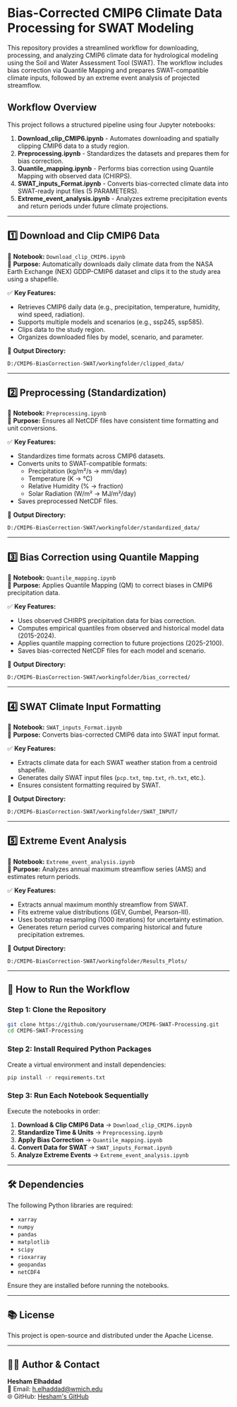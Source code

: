 # Bias-Corrected CMIP6 Climate Data Processing for SWAT Modeling

This repository provides a streamlined workflow for downloading, processing, and analyzing CMIP6 climate data for hydrological modeling using the Soil and Water Assessment Tool (SWAT). The workflow includes bias correction via Quantile Mapping and prepares SWAT-compatible climate inputs, followed by an extreme event analysis of projected streamflow.

## Workflow Overview

This project follows a structured pipeline using four Jupyter notebooks:

1. **Download_clip_CMIP6.ipynb** - Automates downloading and spatially clipping CMIP6 data to a study region.
2. **Preprocessing.ipynb** - Standardizes the datasets and prepares them for bias correction.
3. **Quantile_mapping.ipynb** - Performs bias correction using Quantile Mapping with observed data (CHIRPS).
4. **SWAT_inputs_Format.ipynb** - Converts bias-corrected climate data into SWAT-ready input files (5 PARAMETERS).
5. **Extreme_event_analysis.ipynb** - Analyzes extreme precipitation events and return periods under future climate projections.

---

## 1️⃣ Download and Clip CMIP6 Data

📌 **Notebook:** `Download_clip_CMIP6.ipynb`  
🔹 **Purpose:** Automatically downloads daily climate data from the NASA Earth Exchange (NEX) GDDP-CMIP6 dataset and clips it to the study area using a shapefile.

✅ **Key Features:**
- Retrieves CMIP6 daily data (e.g., precipitation, temperature, humidity, wind speed, radiation).
- Supports multiple models and scenarios (e.g., ssp245, ssp585).
- Clips data to the study region.
- Organizes downloaded files by model, scenario, and parameter.

📂 **Output Directory:**
```
D:/CMIP6-BiasCorrection-SWAT/workingfolder/clipped_data/
```

---

## 2️⃣ Preprocessing (Standardization)

📌 **Notebook:** `Preprocessing.ipynb`  
🔹 **Purpose:** Ensures all NetCDF files have consistent time formatting and unit conversions.

✅ **Key Features:**
- Standardizes time formats across CMIP6 datasets.
- Converts units to SWAT-compatible formats:
  - Precipitation (kg/m²/s → mm/day)
  - Temperature (K → °C)
  - Relative Humidity (% → fraction)
  - Solar Radiation (W/m² → MJ/m²/day)
- Saves preprocessed NetCDF files.

📂 **Output Directory:**
```
D:/CMIP6-BiasCorrection-SWAT/workingfolder/standardized_data/
```

---

## 3️⃣ Bias Correction using Quantile Mapping

📌 **Notebook:** `Quantile_mapping.ipynb`  
🔹 **Purpose:** Applies Quantile Mapping (QM) to correct biases in CMIP6 precipitation data.

✅ **Key Features:**
- Uses observed CHIRPS precipitation data for bias correction.
- Computes empirical quantiles from observed and historical model data (2015-2024).
- Applies quantile mapping correction to future projections (2025-2100).
- Saves bias-corrected NetCDF files for each model and scenario.

📂 **Output Directory:**
```
D:/CMIP6-BiasCorrection-SWAT/workingfolder/bias_corrected/
```

---

## 4️⃣ SWAT Climate Input Formatting

📌 **Notebook:** `SWAT_inputs_Format.ipynb`  
🔹 **Purpose:** Converts bias-corrected CMIP6 data into SWAT input format.

✅ **Key Features:**
- Extracts climate data for each SWAT weather station from a centroid shapefile.
- Generates daily SWAT input files (`pcp.txt`, `tmp.txt`, `rh.txt`, etc.).
- Ensures consistent formatting required by SWAT.

📂 **Output Directory:**
```
D:/CMIP6-BiasCorrection-SWAT/workingfolder/SWAT_INPUT/
```

---

## 5️⃣ Extreme Event Analysis

📌 **Notebook:** `Extreme_event_analysis.ipynb`  
🔹 **Purpose:** Analyzes annual maximum streamflow series (AMS) and estimates return periods.

✅ **Key Features:**
- Extracts annual maximum monthly streamflow from SWAT.
- Fits extreme value distributions (GEV, Gumbel, Pearson-III).
- Uses bootstrap resampling (1000 iterations) for uncertainty estimation.
- Generates return period curves comparing historical and future precipitation extremes.

📂 **Output Directory:**
```
D:/CMIP6-BiasCorrection-SWAT/workingfolder/Results_Plots/
```

---

## 🔧 How to Run the Workflow

### Step 1: Clone the Repository

```sh
git clone https://github.com/yourusername/CMIP6-SWAT-Processing.git
cd CMIP6-SWAT-Processing
```

### Step 2: Install Required Python Packages

Create a virtual environment and install dependencies:

```sh
pip install -r requirements.txt
```

### Step 3: Run Each Notebook Sequentially

Execute the notebooks in order:

1. **Download & Clip CMIP6 Data** → `Download_clip_CMIP6.ipynb`
2. **Standardize Time & Units** → `Preprocessing.ipynb`
3. **Apply Bias Correction** → `Quantile_mapping.ipynb`
4. **Convert Data for SWAT** → `SWAT_inputs_Format.ipynb`
5. **Analyze Extreme Events** → `Extreme_event_analysis.ipynb`

---

## 🛠 Dependencies

The following Python libraries are required:

- `xarray`
- `numpy`
- `pandas`
- `matplotlib`
- `scipy`
- `rioxarray`
- `geopandas`
- `netCDF4`

Ensure they are installed before running the notebooks.

---

## 📚 License

This project is open-source and distributed under the Apache License.

---

## 👨‍💻 Author & Contact

**Hesham Elhaddad**  
📧 Email: h.elhaddad@wmich.edu  
🌐 GitHub: [Hesham's GitHub](https://github.com/yourusername)  
